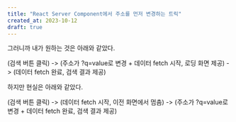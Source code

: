 ```yaml
---
title: "React Server Component에서 주소를 먼저 변경하는 트릭"
created_at: 2023-10-12
draft: true
---
```


그러니까 내가 원하는 것은 아래와 같았다.

(검색 버튼 클릭) -> (주소가 ?q=value로 변경 + 데이터 fetch 시작, 로딩 화면 제공) -> (데이터 fetch 완료, 검색 결과 제공)

하지만 현실은 아래와 같았다.

(검색 버튼 클릭) -> (데이터 fetch 시작, 이전 화면에서 멈춤) -> (주소가 ?q=value로 변경 + 데이터 fetch 완료, 검색 결과 제공)



